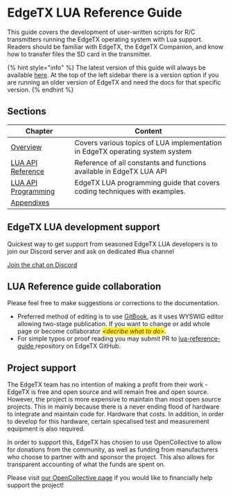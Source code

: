 # EdgeTX LUA Reference Guide

This guide covers the development of user-written scripts for R/C transmitters running the EdgeTX operating system with Lua support. Readers should be familiar with EdgeTX, the EdgeTX Companion, and know how to transfer files the SD card in the transmitter.

{% hint style="info" %}
The latest version of this guide will always be available [here](https://luadoc.edgetx.org). At the top of the left sidebar there is a version option if you are running an older version of EdgeTX and need the docs for that specific version.
{% endhint %}

## Sections

| Chapter                                     | Content                                                                       |
| ------------------------------------------- | ----------------------------------------------------------------------------- |
| [Overview](overview/)                       | Covers various topics of LUA implementation in EdgeTX operating system system |
| [LUA API Reference](lua-api-reference/)     | Reference of all constants and functions available in EdgeTX LUA API          |
| [LUA API Programming](lua-api-programming/) | EdgeTX LUA programming guide that covers coding techniques with examples.     |
| [Appendixes](appendix/)                     |                                                                               |

## EdgeTX LUA development support

Quickest way to get support from seasoned EdgeTX LUA developers is to join our Discord server and ask on dedicated #lua channel

[Join the chat on Discord](https://discord.gg/DrHkAn28sq)

## LUA Reference guide collaboration

Please feel free to make suggestions or corrections to the documentation.

* Preferred method of editing is to use [GitBook](https://www.gitbook.com), as it uses WYSWIG editor allowing two-stage publication. If you want to change or add whole page or become collaborator _<mark style="color:purple;">\<decribe what to do></mark>_.
* For simple typos or proof reading you may submit PR to [lua-reference-guide](https://github.com/EdgeTX/lua-reference-guide/pulls)[ ](https://github.com/EdgeTX/lua-reference-guide)repository on EdgeTX GitHub.

## Project support

The EdgeTX team has no intention of making a profit from their work - EdgeTX is free and open source and will remain free and open source. However, the project is more expensive to maintain than most open source projects. This in mainly because there is a never ending flood of hardware to integrate and maintain code for. Hardware that costs. In addition, in order to develop for this hardware, certain specalised test and measurement equipment is also required.

In order to support this, EdgeTX has chosen to use OpenCollective to allow for donations from the community, as well as funding from manufacturers who choose to partner with and sponsor the project. This also allows for transparent accounting of what the funds are spent on.

Please visit [our OpenCollective page](https://opencollective.com/edgetx) if you would like to financially help support the project!
